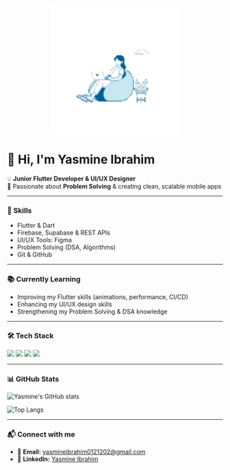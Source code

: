 <p align="center">
  <img src="https://github.com/yyBasiony/yyBasiony/blob/main/forgithub.gif?raw=true" width="300"/>
</p>

# 👋 Hi, I'm Yasmine Ibrahim  

💡 **Junior Flutter Developer & UI/UX Designer**  
🎯 Passionate about **Problem Solving** & creating clean, scalable mobile apps  

---

### 🚀 Skills  
- Flutter & Dart  
- Firebase, Supabase & REST APIs  
- UI/UX Tools: Figma
- Problem Solving (DSA, Algorithms)  
- Git & GitHub  

---

### 📚 Currently Learning  
- Improving my Flutter skills (animations, performance, CI/CD)  
- Enhancing my UI/UX design skills  
- Strengthening my Problem Solving & DSA knowledge  

---

### 🛠 Tech Stack  
<p align="left">  
  <img src="https://cdn.jsdelivr.net/gh/devicons/devicon/icons/flutter/flutter-original.svg" width="40"/>  
  <img src="https://cdn.jsdelivr.net/gh/devicons/devicon/icons/dart/dart-original.svg" width="40"/>  
  <img src="https://cdn.jsdelivr.net/gh/devicons/devicon/icons/firebase/firebase-plain.svg" width="40"/>  
  <img src="https://cdn.jsdelivr.net/gh/devicons/devicon/icons/figma/figma-original.svg" width="40"/>  
</p>  

---

### 📊 GitHub Stats  
![Yasmine's GitHub stats](https://github-readme-stats.vercel.app/api?username=yyBasiony&show_icons=true&theme=radical&count_private=true)

![Top Langs](https://github-readme-stats.vercel.app/api/top-langs/?username=yyBasiony&layout=compact&theme=radical&langs_count=8&hide=java,kotlin,swift,objective-c,gradle,groovy,cmake,makefile,html,css)

---

### 📬 Connect with me  
- 📧 **Email:** yasmineibrahim0121202@gmail.com  
- 💼 **LinkedIn:** [Yasmine Ibrahim](https://www.linkedin.com/in/yasmine-ibrahim-yasmine)  
